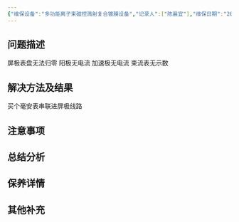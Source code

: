 ```yaml
---
{"维保设备":"多功能离子束磁控溅射复合镀膜设备","记录人":["陈襄宜"],"维保日期":"2024-09-04","维保类型":["维修"],"维保部位":["6cm离子源","8cm离子源"],"维保参与人员":["陈襄宜"],"外部援助":null,"是否成功":false,"tags":null,"dg-publish":true,"permalink":"/设备维保/维保记录/多功能离子束磁控溅射复合镀膜设备/2024-09-04录入/","dgPassFrontmatter":true,"created":"2024-09-03T20:08:04.688+08:00","updated":"2024-09-15T20:21:13.363+08:00"}
---
```


## 问题描述
屏极表盘无法归零 阳极无电流 加速极无电流 束流表无示数
## 解决方法及结果
买个毫安表串联进屏极线路
## 注意事项

## 总结分析

## 保养详情

## 其他补充